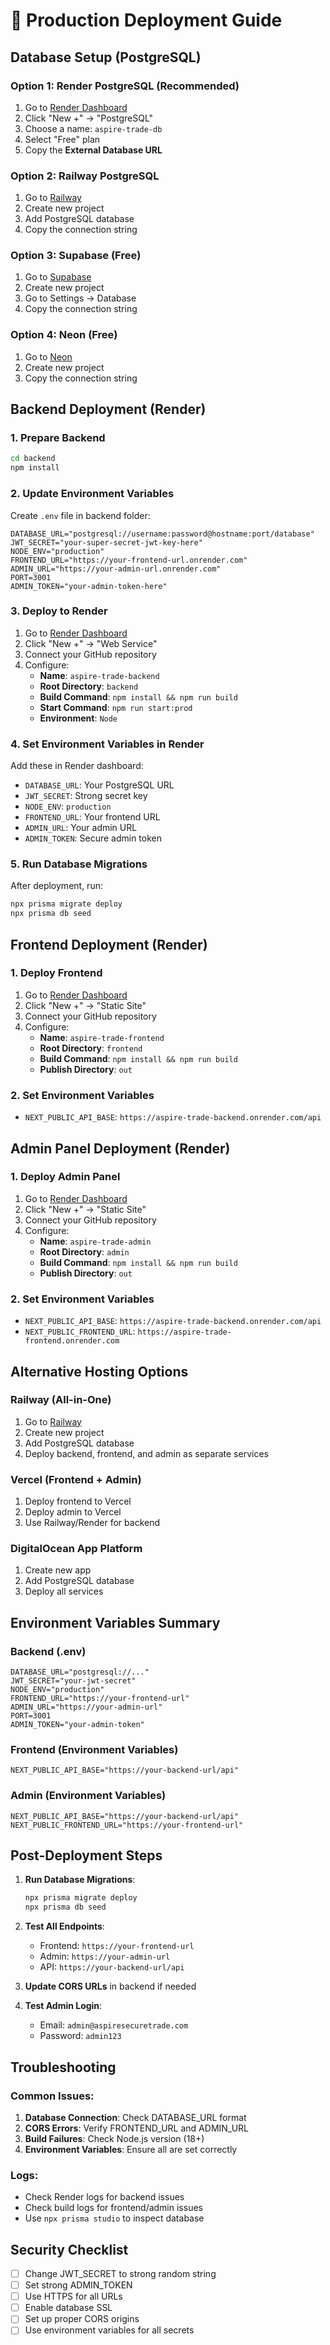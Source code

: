 # 🚀 Production Deployment Guide

## Database Setup (PostgreSQL)

### Option 1: Render PostgreSQL (Recommended)
1. Go to [Render Dashboard](https://dashboard.render.com)
2. Click "New +" → "PostgreSQL"
3. Choose a name: `aspire-trade-db`
4. Select "Free" plan
5. Copy the **External Database URL**

### Option 2: Railway PostgreSQL
1. Go to [Railway](https://railway.app)
2. Create new project
3. Add PostgreSQL database
4. Copy the connection string

### Option 3: Supabase (Free)
1. Go to [Supabase](https://supabase.com)
2. Create new project
3. Go to Settings → Database
4. Copy the connection string

### Option 4: Neon (Free)
1. Go to [Neon](https://neon.tech)
2. Create new project
3. Copy the connection string

## Backend Deployment (Render)

### 1. Prepare Backend
```bash
cd backend
npm install
```

### 2. Update Environment Variables
Create `.env` file in backend folder:
```env
DATABASE_URL="postgresql://username:password@hostname:port/database"
JWT_SECRET="your-super-secret-jwt-key-here"
NODE_ENV="production"
FRONTEND_URL="https://your-frontend-url.onrender.com"
ADMIN_URL="https://your-admin-url.onrender.com"
PORT=3001
ADMIN_TOKEN="your-admin-token-here"
```

### 3. Deploy to Render
1. Go to [Render Dashboard](https://dashboard.render.com)
2. Click "New +" → "Web Service"
3. Connect your GitHub repository
4. Configure:
   - **Name**: `aspire-trade-backend`
   - **Root Directory**: `backend`
   - **Build Command**: `npm install && npm run build`
   - **Start Command**: `npm run start:prod`
   - **Environment**: `Node`

### 4. Set Environment Variables in Render
Add these in Render dashboard:
- `DATABASE_URL`: Your PostgreSQL URL
- `JWT_SECRET`: Strong secret key
- `NODE_ENV`: `production`
- `FRONTEND_URL`: Your frontend URL
- `ADMIN_URL`: Your admin URL
- `ADMIN_TOKEN`: Secure admin token

### 5. Run Database Migrations
After deployment, run:
```bash
npx prisma migrate deploy
npx prisma db seed
```

## Frontend Deployment (Render)

### 1. Deploy Frontend
1. Go to [Render Dashboard](https://dashboard.render.com)
2. Click "New +" → "Static Site"
3. Connect your GitHub repository
4. Configure:
   - **Name**: `aspire-trade-frontend`
   - **Root Directory**: `frontend`
   - **Build Command**: `npm install && npm run build`
   - **Publish Directory**: `out`

### 2. Set Environment Variables
- `NEXT_PUBLIC_API_BASE`: `https://aspire-trade-backend.onrender.com/api`

## Admin Panel Deployment (Render)

### 1. Deploy Admin Panel
1. Go to [Render Dashboard](https://dashboard.render.com)
2. Click "New +" → "Static Site"
3. Connect your GitHub repository
4. Configure:
   - **Name**: `aspire-trade-admin`
   - **Root Directory**: `admin`
   - **Build Command**: `npm install && npm run build`
   - **Publish Directory**: `out`

### 2. Set Environment Variables
- `NEXT_PUBLIC_API_BASE`: `https://aspire-trade-backend.onrender.com/api`
- `NEXT_PUBLIC_FRONTEND_URL`: `https://aspire-trade-frontend.onrender.com`

## Alternative Hosting Options

### Railway (All-in-One)
1. Go to [Railway](https://railway.app)
2. Create new project
3. Add PostgreSQL database
4. Deploy backend, frontend, and admin as separate services

### Vercel (Frontend + Admin)
1. Deploy frontend to Vercel
2. Deploy admin to Vercel
3. Use Railway/Render for backend

### DigitalOcean App Platform
1. Create new app
2. Add PostgreSQL database
3. Deploy all services

## Environment Variables Summary

### Backend (.env)
```env
DATABASE_URL="postgresql://..."
JWT_SECRET="your-jwt-secret"
NODE_ENV="production"
FRONTEND_URL="https://your-frontend-url"
ADMIN_URL="https://your-admin-url"
PORT=3001
ADMIN_TOKEN="your-admin-token"
```

### Frontend (Environment Variables)
```env
NEXT_PUBLIC_API_BASE="https://your-backend-url/api"
```

### Admin (Environment Variables)
```env
NEXT_PUBLIC_API_BASE="https://your-backend-url/api"
NEXT_PUBLIC_FRONTEND_URL="https://your-frontend-url"
```

## Post-Deployment Steps

1. **Run Database Migrations**:
   ```bash
   npx prisma migrate deploy
   npx prisma db seed
   ```

2. **Test All Endpoints**:
   - Frontend: `https://your-frontend-url`
   - Admin: `https://your-admin-url`
   - API: `https://your-backend-url/api`

3. **Update CORS URLs** in backend if needed

4. **Test Admin Login**:
   - Email: `admin@aspiresecuretrade.com`
   - Password: `admin123`

## Troubleshooting

### Common Issues:
1. **Database Connection**: Check DATABASE_URL format
2. **CORS Errors**: Verify FRONTEND_URL and ADMIN_URL
3. **Build Failures**: Check Node.js version (18+)
4. **Environment Variables**: Ensure all are set correctly

### Logs:
- Check Render logs for backend issues
- Check build logs for frontend/admin issues
- Use `npx prisma studio` to inspect database

## Security Checklist

- [ ] Change JWT_SECRET to strong random string
- [ ] Set strong ADMIN_TOKEN
- [ ] Use HTTPS for all URLs
- [ ] Enable database SSL
- [ ] Set up proper CORS origins
- [ ] Use environment variables for all secrets
